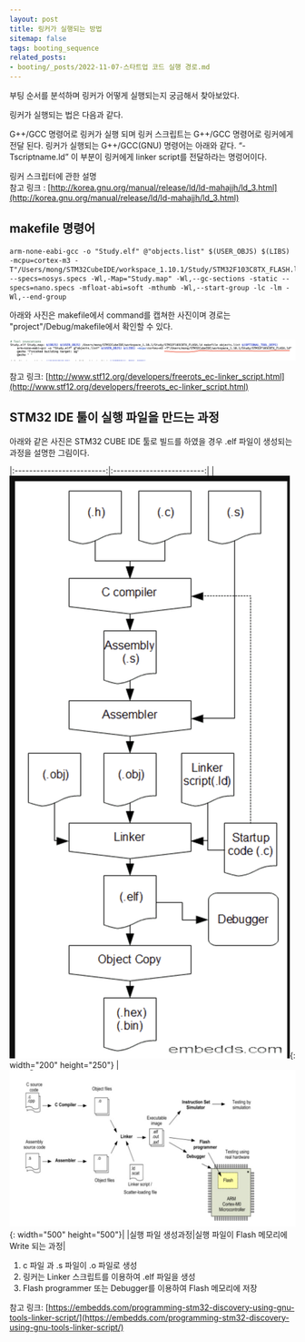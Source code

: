 ```yaml
---
layout: post
title: 링커가 실행되는 방법
sitemap: false
tags: booting_sequence
related_posts:
- booting/_posts/2022-11-07-스타트업 코드 실행 경로.md
---
```

부팅 순서를 분석하며 링커가 어떻게 실행되는지 궁금해서 찾아보았다.

링커가 실행되는 법은 다음과 같다.

G++/GCC 명령어로 링커가 실행 되며 링커 스크립트는 G++/GCC 명령어로 링커에게 전달 된다.
링커가 실행되는 G++/GCC(GNU) 명령어는 아래와 같다.
“-Tscriptname.ld” 이 부분이 링커에게 linker script를 전달하라는 명렁어이다.

링커 스크립터에 관한 설명
<br /> 참고 링크 : [http://korea.gnu.org/manual/release/ld/ld-mahajjh/ld_3.html](http://korea.gnu.org/manual/release/ld/ld-mahajjh/ld_3.html)

## makefile 명령어
~~~make
arm-none-eabi-gcc -o "Study.elf" @"objects.list" $(USER_OBJS) $(LIBS) -mcpu=cortex-m3 -T"/Users/mong/STM32CubeIDE/workspace_1.10.1/Study/STM32F103C8TX_FLASH.ld" --specs=nosys.specs -Wl,-Map="Study.map" -Wl,--gc-sections -static --specs=nano.specs -mfloat-abi=soft -mthumb -Wl,--start-group -lc -lm -Wl,--end-group
~~~

아래와 사진은 makefile에서 command를 캡쳐한 사진이며 경로는 "project"/Debug/makefile에서 확인할 수 있다.

![makefile_related_to_linker_script](/assets/img/blog/makefile_related_to_linker_script.png)

참고 링크: [http://www.stf12.org/developers/freerots_ec-linker_script.html](http://www.stf12.org/developers/freerots_ec-linker_script.html)

## STM32 IDE 툴이 실행 파일을 만드는 과정
아래와 같은 사진은 STM32 CUBE IDE 툴로 빌드를 하였을 경우 .elf 파일이 생성되는 과정을 설명한 그림이다.

|:-------------------------:|:-------------------------:|
|![process_create_elf_file](/assets/img/blog/process_create_elf_file.png){: width="200" height="250"} | ![process_create_elf_file](/assets/img/blog/flash_memory_write_process.png){: width="500" height="500"}|
|실행 파일 생성과정|실행 파일이 Flash 메모리에 Write 되는 과정|

1. c 파일 과 .s 파일이 .o 파일로 생성
2. 링커는 Linker 스크립트를 이용하여 .elf 파일을 생성
3. Flash programmer 또는 Debugger를 이용하여 Flash 메모리에 저장

참고 링크: [https://embedds.com/programming-stm32-discovery-using-gnu-tools-linker-script/](https://embedds.com/programming-stm32-discovery-using-gnu-tools-linker-script/)